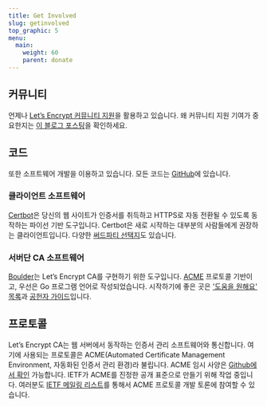 ```yaml
---
title: Get Involved
slug: getinvolved
top_graphic: 5
menu:
  main:
    weight: 60
    parent: donate
---
```


## 커뮤니티

언제나 [Let’s Encrypt 커뮤니티 지원](https://community.letsencrypt.org/)을 활용하고 있습니다. 왜 커뮤니티 지원 기여가 중요한지는 [이 블로그 포스팅](https://letsencrypt.org/2015/08/13/lets-encrypt-community-support.html)을 확인하세요.

## 코드

또한 소프트웨어 개발을 이용하고 있습니다. 모든 코드는 [GitHub](https://github.com/letsencrypt/)에 있습니다.

### 클라이언트 소프트웨어

[Certbot](https://github.com/certbot/certbot)은 당신의 웹 사이트가 인증서를 취득하고 HTTPS로 자동 전환될 수 있도록 동작하는 파이선 기반 도구입니다. Certbot은 새로 시작하는 대부분의 사람들에게 권장하는 클라이언트입니다. 다양한 [써드파티 선택지](https://letsencrypt.org/docs/client-options/)도 있습니다.

### 서버단 CA 소프트웨어

[Boulder](https://github.com/letsencrypt/boulder)는 Let’s Encrypt CA를 구현하기 위한 도구입니다. [ACME](https://github.com/ietf-wg-acme/acme) 프로토콜 기반이고, 우선은 Go 프로그램 언어로 작성되었습니다. 시작하기에 좋은 곳은 ['도움을 원해요' 목록](https://github.com/letsencrypt/boulder/issues?q=is%3Aopen+is%3Aissue+label%3Astatus%2Fhelp-wanted)과 [공헌자 가이드](https://github.com/letsencrypt/boulder/blob/master/CONTRIBUTING.md)입니다.

## 프로토콜

Let’s Encrypt CA는 웹 서버에서 동작하는 인증서 관리 소프트웨어와 통신합니다. 여기에 사용되는 프로토콜은 ACME(Automated Certificate Management Environment, 자동화된 인증서 관리 환경)라 불립니다. ACME 임시 사양은 [Github에서 확인](https://github.com/ietf-wg-acme/acme) 가능합니다. IETF가 ACME를 진정한 공개 표준으로 만들기 위해 작업 중입니다. 여러분도 [IETF 메일링 리스트](https://www.ietf.org/mailman/listinfo/acme)를 통해서 ACME 프로토콜 개발 토론에 참여할 수 있습니다.
